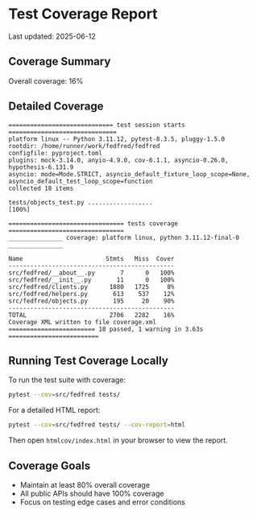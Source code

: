 # Test Coverage Report

Last updated: 2025-06-12

## Coverage Summary

Overall coverage: 16%

## Detailed Coverage

```
============================= test session starts ==============================
platform linux -- Python 3.11.12, pytest-8.3.5, pluggy-1.5.0
rootdir: /home/runner/work/fedfred/fedfred
configfile: pyproject.toml
plugins: mock-3.14.0, anyio-4.9.0, cov-6.1.1, asyncio-0.26.0, hypothesis-6.131.9
asyncio: mode=Mode.STRICT, asyncio_default_fixture_loop_scope=None, asyncio_default_test_loop_scope=function
collected 18 items

tests/objects_test.py ..................                                 [100%]

================================ tests coverage ================================
_______________ coverage: platform linux, python 3.11.12-final-0 _______________

Name                       Stmts   Miss  Cover
----------------------------------------------
src/fedfred/__about__.py       7      0   100%
src/fedfred/__init__.py       11      0   100%
src/fedfred/clients.py      1880   1725     8%
src/fedfred/helpers.py       613    537    12%
src/fedfred/objects.py       195     20    90%
----------------------------------------------
TOTAL                       2706   2282    16%
Coverage XML written to file coverage.xml
======================== 18 passed, 1 warning in 3.63s =========================
```

## Running Test Coverage Locally

To run the test suite with coverage:

```bash
pytest --cov=src/fedfred tests/
```

For a detailed HTML report:

```bash
pytest --cov=src/fedfred tests/ --cov-report=html
```

Then open `htmlcov/index.html` in your browser to view the report.

## Coverage Goals

- Maintain at least 80% overall coverage
- All public APIs should have 100% coverage
- Focus on testing edge cases and error conditions
